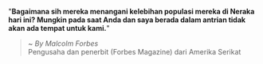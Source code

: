 "**Bagaimana sih mereka menangani kelebihan populasi mereka di Neraka hari ini? Mungkin pada saat Anda dan saya berada dalam antrian tidak akan ada tempat untuk kami.**"

> ~ _By Malcolm Forbes_  
Pengusaha dan penerbit (Forbes Magazine) dari Amerika Serikat
